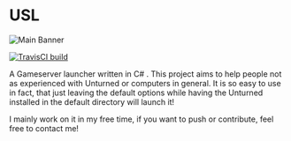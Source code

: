 # USL
![Main Banner](https://s14.postimg.org/x2qqyft69/banner.png)

[![TravisCI build](https://travis-ci.org/casKd-dev/USL.svg?branch=dev)](https://travis-ci.org/casKd-dev/USL/builds/)
  
A Gameserver launcher written in C# . 
This project aims to help people not as experienced with Unturned or computers in general.
It is so easy to use in fact, that just leaving the default options while having the Unturned installed in the default directory will launch it!

I mainly work on it in my free time, if you want to push or contribute, feel free to contact me!
